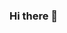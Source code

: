 ### Hi there 👋

<!--
**AbdalrahmanM/AbdalrahmanM** is a ✨ _special_ ✨ repository because its `README.md` (this file) appears on your GitHub profile.

Here are some ideas to get you started:

- 🔭 I’m currently working on improve my skills to be professional
- 🌱 I’m currently learning how to be a front end developer
- 👯 I’m looking to collaborate on get the best world
- 🤔 I’m looking for help with the other by using my skills
- 💬 Ask me about the coding and about my hobbies like sport 
- 📫 How to reach me: DM
- 😄 Pronouns: Mr
- ⚡ Fun fact: Crazy lol
-->
